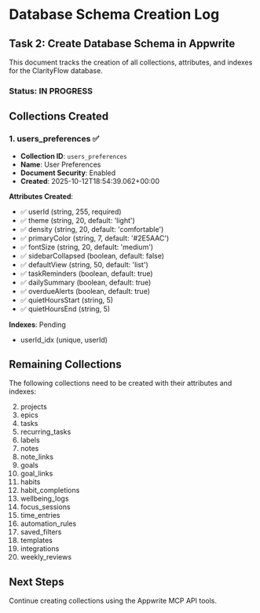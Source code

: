 # Database Schema Creation Log

## Task 2: Create Database Schema in Appwrite

This document tracks the creation of all collections, attributes, and indexes for the ClarityFlow database.

### Status: IN PROGRESS

## Collections Created

### 1. users_preferences ✅
- **Collection ID**: `users_preferences`
- **Name**: User Preferences
- **Document Security**: Enabled
- **Created**: 2025-10-12T18:54:39.062+00:00

**Attributes Created**:
- ✅ userId (string, 255, required)
- ✅ theme (string, 20, default: 'light')
- ✅ density (string, 20, default: 'comfortable')
- ✅ primaryColor (string, 7, default: '#2E5AAC')
- ✅ fontSize (string, 20, default: 'medium')
- ✅ sidebarCollapsed (boolean, default: false)
- ✅ defaultView (string, 50, default: 'list')
- ✅ taskReminders (boolean, default: true)
- ✅ dailySummary (boolean, default: true)
- ✅ overdueAlerts (boolean, default: true)
- ✅ quietHoursStart (string, 5)
- ✅ quietHoursEnd (string, 5)

**Indexes**: Pending
- userId_idx (unique, userId)

## Remaining Collections

The following collections need to be created with their attributes and indexes:

2. projects
3. epics
4. tasks
5. recurring_tasks
6. labels
7. notes
8. note_links
9. goals
10. goal_links
11. habits
12. habit_completions
13. wellbeing_logs
14. focus_sessions
15. time_entries
16. automation_rules
17. saved_filters
18. templates
19. integrations
20. weekly_reviews

## Next Steps

Continue creating collections using the Appwrite MCP API tools.
